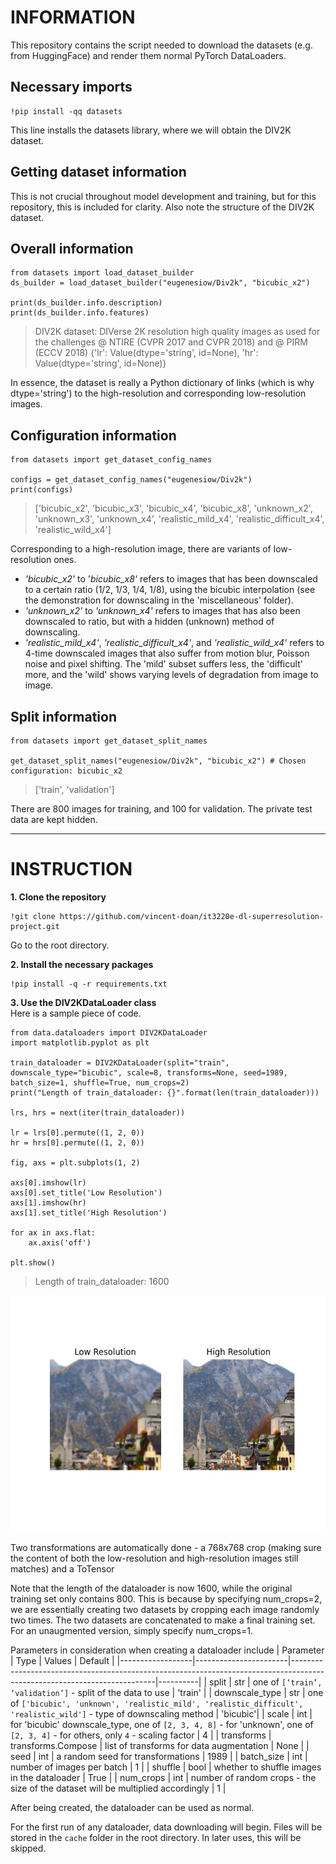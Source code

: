 # INFORMATION

This repository contains the script needed to download the datasets (e.g. from HuggingFace) and render them normal PyTorch DataLoaders.

## Necessary imports
```
!pip install -qq datasets
```
This line installs the datasets library, where we will obtain the DIV2K dataset.

## Getting dataset information
This is not crucial throughout model development and training, but for this repository, this is included for clarity. Also note the structure of the DIV2K dataset.
## Overall information
```
from datasets import load_dataset_builder
ds_builder = load_dataset_builder("eugenesiow/Div2k", "bicubic_x2")

print(ds_builder.info.description)
print(ds_builder.info.features)
```

> DIV2K dataset: DIVerse 2K resolution high quality images as used for the challenges @ NTIRE (CVPR 2017 and 
CVPR 2018) and @ PIRM (ECCV 2018)
> {'lr': Value(dtype='string', id=None), 'hr': Value(dtype='string', id=None)}

In essence, the dataset is really a Python dictionary of links (which is why dtype='string') to the high-resolution and corresponding low-resolution images.

## Configuration information
```
from datasets import get_dataset_config_names

configs = get_dataset_config_names("eugenesiow/Div2k")
print(configs)
```

> ['bicubic_x2', 'bicubic_x3', 'bicubic_x4', 'bicubic_x8', 'unknown_x2', 'unknown_x3', 'unknown_x4', 'realistic_mild_x4', 'realistic_difficult_x4', 'realistic_wild_x4']

Corresponding to a high-resolution image, there are variants of low-resolution ones.
* *'bicubic_x2'* to '*bicubic_x8'* refers to images that has been downscaled to a certain ratio (1/2, 1/3, 1/4, 1/8), using the bicubic interpolation (see the demonstration for downscaling in the 'miscellaneous' folder).
* *'unknown_x2'* to *'unknown_x4'* refers to images that has also been downscaled to ratio, but with a hidden (unknown) method of downscaling.
* *'realistic_mild_x4'*, *'realistic_difficult_x4'*, and *'realistic_wild_x4'* refers to 4-time downscaled images that also suffer from motion blur, Poisson noise and pixel shifting. The 'mild' subset suffers less, the 'difficult' more, and the 'wild' shows varying levels of degradation from image to image.

## Split information
```
from datasets import get_dataset_split_names

get_dataset_split_names("eugenesiow/Div2k", "bicubic_x2") # Chosen configuration: bicubic_x2
```

> ['train', 'validation']

There are 800 images for training, and 100 for validation. The private test data are kept hidden.

---
# INSTRUCTION

**1. Clone the repository**
```
!git clone https://github.com/vincent-doan/it3220e-dl-superresolution-project.git
```
Go to the root directory.

**2. Install the necessary packages**
```
!pip install -q -r requirements.txt
```

**3. Use the DIV2KDataLoader class**</br>
Here is a sample piece of code.
```
from data.dataloaders import DIV2KDataLoader
import matplotlib.pyplot as plt

train_dataloader = DIV2KDataLoader(split="train", downscale_type="bicubic", scale=8, transforms=None, seed=1989, batch_size=1, shuffle=True, num_crops=2)
print("Length of train_dataloader: {}".format(len(train_dataloader)))

lrs, hrs = next(iter(train_dataloader))

lr = lrs[0].permute((1, 2, 0))
hr = hrs[0].permute((1, 2, 0))

fig, axs = plt.subplots(1, 2)

axs[0].imshow(lr)
axs[0].set_title('Low Resolution')
axs[1].imshow(hr)
axs[1].set_title('High Resolution')

for ax in axs.flat:
    ax.axis('off')

plt.show()
```

> Length of train_dataloader: 1600

![alt text](figure.png "Sample image from DataLoader")

Two transformations are automatically done - a 768x768 crop (making sure the content of both the low-resolution and high-resolution images still matches) and a ToTensor

Note that the length of the dataloader is now 1600, while the original training set only contains 800. This is because by specifying num_crops=2, we are essentially creating two datasets by cropping each image randomly two times. The two datasets are concatenated to make a final training set. For an unaugmented version, simply specify num_crops=1.

Parameters in consideration when creating a dataloader include
| Parameter        | Type                  | Values                                                                                                                   | Default  |
|------------------|-----------------------|--------------------------------------------------------------------------------------------------------------------------|----------|
| split            | str                   | one of `[‘train’, ‘validation’]` - split of the data to use                                                              | 'train'  |
| downscale_type   | str                   | one of `['bicubic', 'unknown', 'realistic_mild', 'realistic_difficult', 'realistic_wild']` - type of downscaling method  | 'bicubic'|
| scale            | int                   | for 'bicubic' downscale_type, one of `[2, 3, 4, 8]` - for 'unknown', one of `[2, 3, 4]` - for others, only `4` - scaling factor | 4 |
| transforms       | transforms.Compose    | list of transforms for data augmentation                                                                                 | None     |
| seed             | int                   | a random seed for transformations                                                                                        | 1989     |
| batch_size       | int                   | number of images per batch                                                                                               | 1        |
| shuffle          | bool                  | whether to shuffle images in the dataloader                                                                              | True     |
| num_crops        | int                   | number of random crops - the size of the dataset will be multiplied accordingly                                          | 1        |

After being created, the dataloader can be used as normal.

For the first run of any dataloader, data downloading will begin. Files will be stored in the `cache` folder in the root directory. In later uses, this will be skipped.
